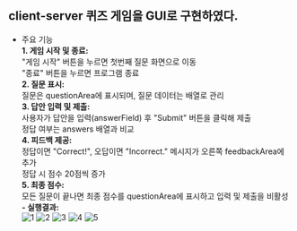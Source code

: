 ## client-server 퀴즈 게임을 GUI로 구현하였다.
- 주요 기능<br/>
**1. 게임 시작 및 종료:**<br/>
   "게임 시작" 버튼을 누르면 첫번째 질문 화면으로 이동<br/>
   "종료" 버튼을 누르면 프로그램 종료<br/>
**2. 질문 표시:**<br/>
   질문은 questionArea에 표시되며, 질문 데이터는 배열로 관리<br/>
**3. 답안 입력 및 제출:**<br/>
   사용자가 답안을 입력(answerField) 후 "Submit" 버튼을 클릭해 제출<br/>
   정답 여부는 answers 배열과 비교<br/>
**4. 피드백 제공:**<br/>
   정답이면 "Correct!", 오답이면 "Incorrect." 메시지가 오른쪽 feedbackArea에 추가<br/>
   정답 시 점수 20점씩 증가<br/>
**5. 최종 점수:**<br/>
   모든 질문이 끝나면 최종 점수를 questionArea에 표시하고 입력 및 제출을 비활성<br/>
**- 실행결과:**<br/>
![1](https://github.com/user-attachments/assets/d80f8831-8935-4596-a827-e6e2cb9d321f)
![2](https://github.com/user-attachments/assets/a8542dec-bec6-4d99-b853-b808cd4fb731)
![3](https://github.com/user-attachments/assets/eee4b995-023a-448e-86d8-65ad299e2d69)
![4](https://github.com/user-attachments/assets/cc9ad1e0-84fd-4e64-8e63-de4b05d54ace)
![5](https://github.com/user-attachments/assets/4bb5e710-419a-4b84-a14b-a3be63417db1)
